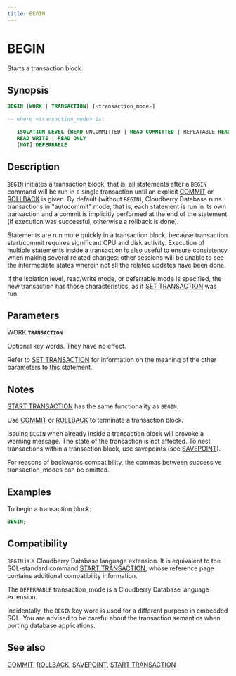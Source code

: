 ```yaml
---
title: BEGIN
---
```


# BEGIN

Starts a transaction block.

## Synopsis

```sql
BEGIN [WORK | TRANSACTION] [<transaction_mode>]

-- where <transaction_mode> is:

   ISOLATION LEVEL {READ UNCOMMITTED | READ COMMITTED | REPEATABLE READ | SERIALIZABLE}
   READ WRITE | READ ONLY
   [NOT] DEFERRABLE
```

## Description

`BEGIN` initiates a transaction block, that is, all statements after a `BEGIN` command will be run in a single transaction until an explicit [COMMIT](/docs/sql-stmts/sql-stmt-commit.md) or [ROLLBACK](/docs/sql-stmts/sql-stmt-rollback.md) is given. By default (without `BEGIN`), Cloudberry Database runs transactions in "autocommit" mode, that is, each statement is run in its own transaction and a commit is implicitly performed at the end of the statement (if execution was successful, otherwise a rollback is done).

Statements are run more quickly in a transaction block, because transaction start/commit requires significant CPU and disk activity. Execution of multiple statements inside a transaction is also useful to ensure consistency when making several related changes: other sessions will be unable to see the intermediate states wherein not all the related updates have been done.

If the isolation level, read/write mode, or deferrable mode is specified, the new transaction has those characteristics, as if [SET TRANSACTION](/docs/sql-stmts/sql-stmt-set-transaction.md) was run.

## Parameters

WORK
**`TRANSACTION`**

Optional key words. They have no effect.

Refer to [SET TRANSACTION](/docs/sql-stmts/sql-stmt-set-transaction.md) for information on the meaning of the other parameters to this statement.

## Notes

[START TRANSACTION](/docs/sql-stmts/sql-stmt-start-transaction.md) has the same functionality as `BEGIN`.

Use [COMMIT](/docs/sql-stmts/sql-stmt-commit.md) or [ROLLBACK](/docs/sql-stmts/sql-stmt-rollback.md) to terminate a transaction block.

Issuing `BEGIN` when already inside a transaction block will provoke a warning message. The state of the transaction is not affected. To nest transactions within a transaction block, use savepoints (see [SAVEPOINT](/docs/sql-stmts/sql-stmt-savepoint.md)).

For reasons of backwards compatibility, the commas between successive transaction_modes can be omitted.

## Examples

To begin a transaction block:

```sql
BEGIN;
```

## Compatibility

`BEGIN` is a Cloudberry Database language extension. It is equivalent to the SQL-standard command [START TRANSACTION](/docs/sql-stmts/sql-stmt-start-transaction.md), whose reference page contains additional compatibility information.

The `DEFERRABLE` transaction_mode is a Cloudberry Database language extension.

Incidentally, the `BEGIN` key word is used for a different purpose in embedded SQL. You are advised to be careful about the transaction semantics when porting database applications.

## See also

[COMMIT](/docs/sql-stmts/sql-stmt-commit.md), [ROLLBACK](/docs/sql-stmts/sql-stmt-rollback.md), [SAVEPOINT](/docs/sql-stmts/sql-stmt-savepoint.md), [START TRANSACTION](/docs/sql-stmts/sql-stmt-start-transaction.md)
